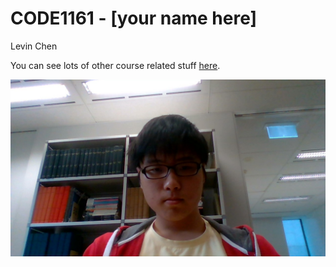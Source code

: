 # CODE1161 - [your name here]
Levin Chen

You can see lots of other course related stuff [here](https://notionparallax.co.uk/CODE1161).

![a photo of me](mugshot.png)
